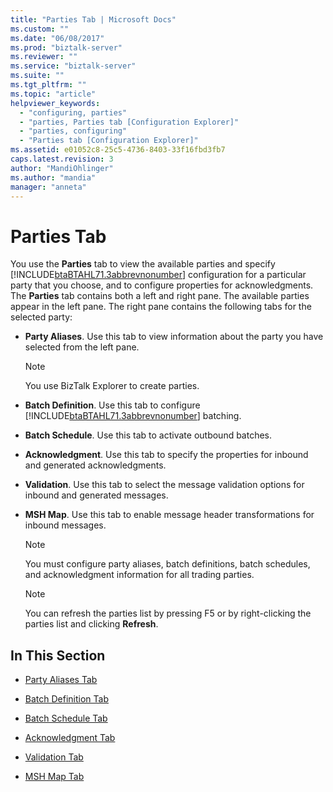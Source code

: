 ```yaml
---
title: "Parties Tab | Microsoft Docs"
ms.custom: ""
ms.date: "06/08/2017"
ms.prod: "biztalk-server"
ms.reviewer: ""
ms.service: "biztalk-server"
ms.suite: ""
ms.tgt_pltfrm: ""
ms.topic: "article"
helpviewer_keywords: 
  - "configuring, parties"
  - "parties, Parties tab [Configuration Explorer]"
  - "parties, configuring"
  - "Parties tab [Configuration Explorer]"
ms.assetid: e01052c8-25c5-4736-8403-33f16fbd3fb7
caps.latest.revision: 3
author: "MandiOhlinger"
ms.author: "mandia"
manager: "anneta"
---
```

# Parties Tab
You use the **Parties** tab to view the available parties and specify [!INCLUDE[btaBTAHL71.3abbrevnonumber](../../includes/btabtahl71-3abbrevnonumber-md.md)] configuration for a particular party that you choose, and to configure properties for acknowledgments. The **Parties** tab contains both a left and right pane. The available parties appear in the left pane. The right pane contains the following tabs for the selected party:  
  
-   **Party Aliases**. Use this tab to view information about the party you have selected from the left pane.  
  
    > [!NOTE]
    >  You use BizTalk Explorer to create parties.  
  
-   **Batch Definition**. Use this tab to configure [!INCLUDE[btaBTAHL71.3abbrevnonumber](../../includes/btabtahl71-3abbrevnonumber-md.md)] batching.  
  
-   **Batch Schedule**. Use this tab to activate outbound batches.  
  
-   **Acknowledgment**. Use this tab to specify the properties for inbound and generated acknowledgments.  
  
-   **Validation**. Use this tab to select the message validation options for inbound and generated messages.  
  
-   **MSH Map**. Use this tab to enable message header transformations for inbound messages.  
  
    > [!NOTE]
    >  You must configure party aliases, batch definitions, batch schedules, and acknowledgment information for all trading parties.  
  
    > [!NOTE]
    >  You can refresh the parties list by pressing F5 or by right-clicking the parties list and clicking **Refresh**.  
  
## In This Section  
  
-   [Party Aliases Tab](../../adapters-and-accelerators/accelerator-hl7/party-aliases-tab.md)  
  
-   [Batch Definition Tab](../../adapters-and-accelerators/accelerator-hl7/batch-definition-tab.md)  
  
-   [Batch Schedule Tab](../../adapters-and-accelerators/accelerator-hl7/batch-schedule-tab.md)  
  
-   [Acknowledgment Tab](../../adapters-and-accelerators/accelerator-hl7/acknowledgment-tab.md)  
  
-   [Validation Tab](../../adapters-and-accelerators/accelerator-hl7/validation-tab.md)  
  
-   [MSH Map Tab](../../adapters-and-accelerators/accelerator-hl7/msh-map-tab.md)